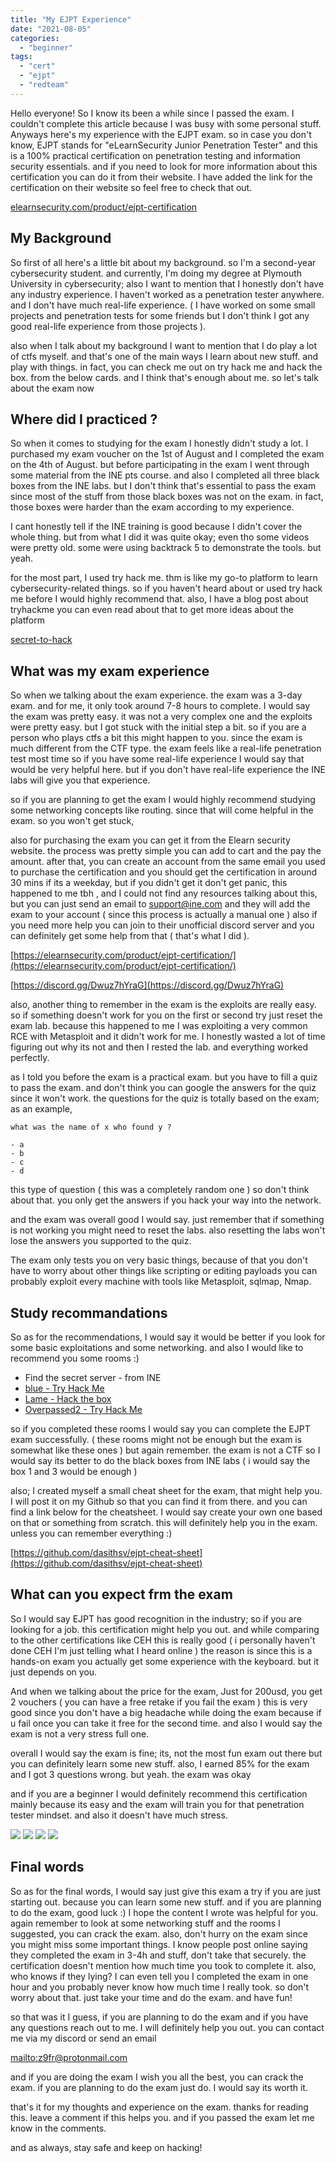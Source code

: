 ```yaml
---
title: "My EJPT Experience"
date: "2021-08-05"
categories:
  - "beginner"
tags:
  - "cert"
  - "ejpt"
  - "redteam"
---
```


Hello everyone! So I know its been a while since I passed the exam. I couldn't complete this article because I was busy with some personal stuff. Anyways here's my experience with the EJPT exam. so in case you don't know, EJPT stands for "eLearnSecurity Junior Penetration Tester" and this is a 100% practical certification on penetration testing and information security essentials. and if you need to look for more information about this certification you can do it from their website. I have added the link for the certification on their website so feel free to check that out.

[elearnsecurity.com/product/ejpt-certification](https://elearnsecurity.com/product/ejpt-certification)

## My Background

So first of all here's a little bit about my background. so I'm a second-year cybersecurity student. and currently, I'm doing my degree at Plymouth University in cybersecurity; also I want to mention that I honestly don't have any industry experience. I haven't worked as a penetration tester anywhere. and I don't have much real-life experience. ( I have worked on some small projects and penetration tests for some friends but I don't think I got any good real-life experience from those projects ).

also when I talk about my background I want to mention that I do play a lot of ctfs myself. and that's one of the main ways I learn about new stuff. and play with things. in fact, you can check me out on try hack me and hack the box. from the below cards. and I think that's enough about me. so let's talk about the exam now

## Where did I practiced ?

So when it comes to studying for the exam I honestly didn't study a lot. I purchased my exam voucher on the 1st of August and I completed the exam on the 4th of August. but before participating in the exam I went through some material from the INE pts course. and also I completed all three black boxes from the INE labs. but I don't think that's essential to pass the exam since most of the stuff from those black boxes was not on the exam. in fact, those boxes were harder than the exam according to my experience.

I cant honestly tell if the INE training is good because I didn't cover the whole thing. but from what I did it was quite okay; even tho some videos were pretty old. some were using backtrack 5 to demonstrate the tools. but yeah.

for the most part, I used try hack me. thm is like my go-to platform to learn cybersecurity-related things. so if you haven't heard about or used try hack me before I would highly recommend that. also, I have a blog post about tryhackme you can even read about that to get more ideas about the platform

[secret-to-hack](/post/secret-to-hack/)

## What was my exam experience

So when we talking about the exam experience. the exam was a 3-day exam. and for me, it only took around 7-8 hours to complete. I would say the exam was pretty easy. it was not a very complex one and the exploits were pretty easy. but I got stuck with the initial step a bit. so if you are a person who plays ctfs a bit this might happen to you. since the exam is much different from the CTF type. the exam feels like a real-life penetration test most time so if you have some real-life experience I would say that would be very helpful here. but if you don't have real-life experience the INE labs will give you that experience.

so if you are planning to get the exam I would highly recommend studying some networking concepts like routing. since that will come helpful in the exam. so you won't get stuck,

also for purchasing the exam you can get it from the Elearn security website. the process was pretty simple you can add to cart and the pay the amount. after that, you can create an account from the same email you used to purchase the certification and you should get the certification in around 30 mins if its a weekday, but if you didn't get it don't get panic, this happened to me tbh , and I could not find any resources talking about this, but you can just send an email to [support@ine.com](mailto:support@ine.com) and they will add the exam to your account ( since this process is actually a manual one ) also if you need more help you can join to their unofficial discord server and you can definitely get some help from that ( that's what I did ).

[https://elearnsecurity.com/product/ejpt-certification/](https://elearnsecurity.com/product/ejpt-certification/)

[https://discord.gg/Dwuz7hYraG](https://discord.gg/Dwuz7hYraG)

also, another thing to remember in the exam is the exploits are really easy. so if something doesn't work for you on the first or second try just reset the exam lab. because this happened to me I was exploiting a very common RCE with Metasploit and it didn't work for me. I honestly wasted a lot of time figuring out why its not and then I rested the lab. and everything worked perfectly.

as I told you before the exam is a practical exam. but you have to fill a quiz to pass the exam. and don't think you can google the answers for the quiz since it won't work. the questions for the quiz is totally based on the exam; as an example,

```
what was the name of x who found y ?

- a
- b
- c
- d
```

this type of question ( this was a completely random one ) so don't think about that. you only get the answers if you hack your way into the network.

and the exam was overall good I would say. just remember that if something is not working you might need to reset the labs. also resetting the labs won't lose the answers you supported to the quiz.

The exam only tests you on very basic things, because of that you don't have to worry about other things like scripting or editing payloads you can probably exploit every machine with tools like Metasploit, sqlmap, Nmap.

## Study recommandations

So as for the recommendations, I would say it would be better if you look for some basic exploitations and some networking. and also I would like to recommend you some rooms :)

- Find the secret server - from INE
- [blue - Try Hack Me](https://tryhackme.com/room/blue)
- [Lame - Hack the box](https://app.hackthebox.eu/machines/Lame)
- [Overpassed2 - Try Hack Me](https://tryhackme.com/room/overpass2hacked)

so if you completed these rooms I would say you can complete the EJPT exam successfully. ( these rooms might not be enough but the exam is somewhat like these ones ) but again remember. the exam is not a CTF so I would say its better to do the black boxes from INE labs ( i would say the box 1 and 3 would be enough )

also; I created myself a small cheat sheet for the exam, that might help you. I will post it on my Github so that you can find it from there. and you can find a link below for the cheatsheet. I would say create your own one based on that or something from scratch. this will definitely help you in the exam. unless you can remember everything :)

[https://github.com/dasithsv/ejpt-cheat-sheet](https://github.com/dasithsv/ejpt-cheat-sheet)

## What can you expect frm the exam

So I would say EJPT has good recognition in the industry; so if you are looking for a job. this certification might help you out. and while comparing to the other certifications like CEH this is really good ( i personally haven't done CEH I'm just telling what I heard online ) the reason is since this is a hands-on exam you actually get some experience with the keyboard. but it just depends on you.

And when we talking about the price for the exam, Just for 200usd, you get 2 vouchers ( you can have a free retake if you fail the exam ) this is very good since you don't have a big headache while doing the exam because if u fail once you can take it free for the second time. and also I would say the exam is not a very stress full one.

overall I would say the exam is fine; its, not the most fun exam out there but you can definitely learn some new stuff. also, I earned 85% for the exam and I got 3 questions wrong. but yeah. the exam was okay

and if you are a beginner I would definitely recommend this certification mainly because its easy and the exam will train you for that penetration tester mindset. and also it doesn't have much stress.

![](https://elearnsecurity.com/wp-content/uploads/ejptnew2.jpg)
![](https://www.w3schools.com/howto/img_nature_wide.jpg)
![](https://s2.bunnycdn.ru/assets/t1/s1/imagesv3/bg-index-top1.png)
![](https://s2.bunnycdn.ru/assets/t1/s1/imagesv3/bg-index2.jpg)

## Final words

So as for the final words, I would say just give this exam a try if you are just starting out. because you can learn some new stuff. and if you are planning to do the exam, good luck :) I hope the content I wrote was helpful for you. again remember to look at some networking stuff and the rooms I suggested, you can crack the exam. also, don't hurry on the exam since you might miss some important things. I know people post online saying they completed the exam in 3-4h and stuff, don't take that securely. the certification doesn't mention how much time you took to complete it. also, who knows if they lying? I can even tell you I completed the exam in one hour and you probably never know how much time I really took. so don't worry about that. just take your time and do the exam. and have fun!

so that was it I guess, if you are planning to do the exam and if you have any questions reach out to me. I will definitely help you out. you can contact me via my discord or send an email

[mailto:z9fr@protonmail.com](mailto:z9fr@protonmail.com)

and if you are doing the exam I wish you all the best, you can crack the exam. if you are planning to do the exam just do. I would say its worth it.

that's it for my thoughts and experience on the exam. thanks for reading this. leave a comment if this helps you. and if you passed the exam let me know in the comments.

and as always, stay safe and keep on hacking!
